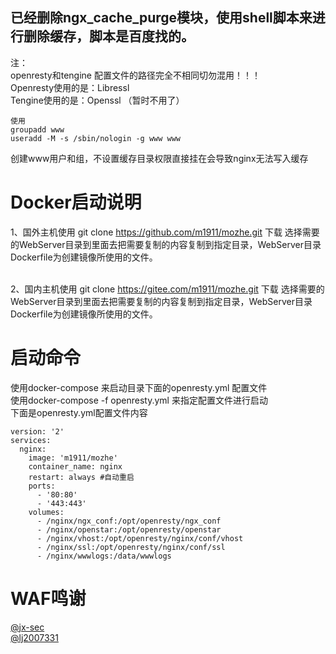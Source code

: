 ## 已经删除ngx_cache_purge模块，使用shell脚本来进行删除缓存，脚本是百度找的。
注：<br>
openresty和tengine 配置文件的路径完全不相同切勿混用！！！<br>
Openresty使用的是：Libressl<br>
Tengine使用的是：Openssl （暂时不用了）
```
使用
groupadd www
useradd -M -s /sbin/nologin -g www www
```
创建www用户和组，不设置缓存目录权限直接挂在会导致nginx无法写入缓存

# Docker启动说明

1、国外主机使用 git clone https://github.com/m1911/mozhe.git 下载 选择需要的WebServer目录到里面去把需要复制的内容复制到指定目录，WebServer目录Dockerfile为创建镜像所使用的文件。

<br>2、国内主机使用 git clone https://gitee.com/m1911/mozhe.git 下载 选择需要的WebServer目录到里面去把需要复制的内容复制到指定目录，WebServer目录Dockerfile为创建镜像所使用的文件。

# 启动命令
使用docker-compose 来启动目录下面的openresty.yml 配置文件
<br>使用docker-compose -f openresty.yml 来指定配置文件进行启动
<br>下面是openresty.yml配置文件内容
```
version: '2'
services:
  nginx:
    image: 'm1911/mozhe'
    container_name: nginx
    restart: always #自动重启
    ports:
      - '80:80'
      - '443:443'
    volumes:
      - /nginx/ngx_conf:/opt/openresty/ngx_conf 
      - /nginx/openstar:/opt/openresty/openstar 
      - /nginx/vhost:/opt/openresty/nginx/conf/vhost 
      - /nginx/ssl:/opt/openresty/nginx/conf/ssl 
      - /nginx/wwwlogs:/data/wwwlogs
```
# WAF鸣谢
[@jx-sec](https://github.com/jx-sec/jxwaf)  
[@lj2007331](https://github.com/lj2007331/ngx_lua_waf)
